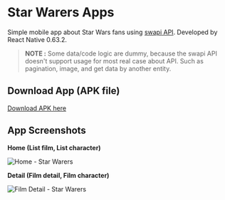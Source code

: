 # Star Warers Apps
Simple mobile app about Star Wars fans using [swapi API](https://swapi.dev/). Developed by React Native 0.63.2.

> **NOTE :**
> Some data/code logic are dummy, because the swapi API doesn't support usage for most real case about API. Such as pagination, image, and get data by another entity.


## Download App (APK file)
[Download APK here](https://github.com/zakishaquille/StarWarers/blob/master/Star-Warers-1.0.0.apk)


## App Screenshots
**Home (List film, List character)**

![Home - Star Warers](https://i.postimg.cc/ryg4gYQN/Screenshot-20200822-232257-Star-Warers.jpg)

**Detail (Film detail, Film character)**

![Film Detail - Star Warers](https://i.postimg.cc/yYdZGXG4/Screenshot-20200822-232316-Star-Warers.jpg)